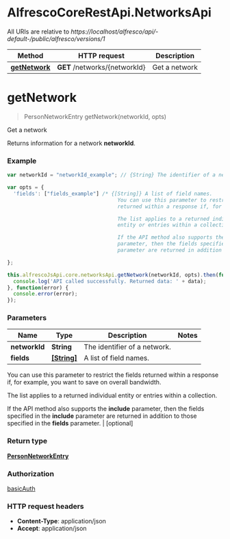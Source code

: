 # AlfrescoCoreRestApi.NetworksApi

All URIs are relative to *https://localhost/alfresco/api/-default-/public/alfresco/versions/1*

Method | HTTP request | Description
------------- | ------------- | -------------
[**getNetwork**](NetworksApi.md#getNetwork) | **GET** /networks/{networkId} | Get a network


<a name="getNetwork"></a>
# **getNetwork**
> PersonNetworkEntry getNetwork(networkId, opts)

Get a network

Returns information for a network **networkId**.

### Example
```javascript
var networkId = "networkId_example"; // {String} The identifier of a network.

var opts = {
  'fields': ["fields_example"] /* {[String]} A list of field names.
                                    You can use this parameter to restrict the fields
                                    returned within a response if, for example, you want to save on overall bandwidth.

                                    The list applies to a returned individual
                                    entity or entries within a collection.

                                    If the API method also supports the **include**
                                    parameter, then the fields specified in the **include**
                                    parameter are returned in addition to those specified in the **fields** parameter. */

};

this.alfrescoJsApi.core.networksApi.getNetwork(networkId, opts).then(function(data) {
  console.log('API called successfully. Returned data: ' + data);
}, function(error) {
  console.error(error);
});

```

### Parameters

Name | Type | Description  | Notes
------------- | ------------- | ------------- | -------------
 **networkId** | **String**| The identifier of a network. |
 **fields** | [**[String]**](String.md)| A list of field names.

You can use this parameter to restrict the fields
returned within a response if, for example, you want to save on overall bandwidth.

The list applies to a returned individual
entity or entries within a collection.

If the API method also supports the **include**
parameter, then the fields specified in the **include**
parameter are returned in addition to those specified in the **fields** parameter.
 | [optional]

### Return type

[**PersonNetworkEntry**](PersonNetworkEntry.md)

### Authorization

[basicAuth](../README.md#basicAuth)

### HTTP request headers

 - **Content-Type**: application/json
 - **Accept**: application/json

